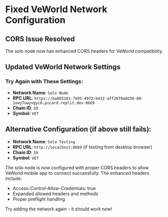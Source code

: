 # Fixed VeWorld Network Configuration

## CORS Issue Resolved
The solo node now has enhanced CORS headers for VeWorld compatibility.

## Updated VeWorld Network Settings

### Try Again with These Settings:
- **Network Name**: `Solo Node`
- **RPC URL**: `https://ba885181-7e95-4972-b432-aff26f9a0d30-00-1owy7uwyvgyc6.picard.replit.dev:8669`
- **Chain ID**: `39`
- **Symbol**: `VET`

## Alternative Configuration (if above still fails):
- **Network Name**: `Solo Testing`
- **RPC URL**: `http://localhost:8669` (if testing from desktop browser)
- **Chain ID**: `39`
- **Symbol**: `VET`

The solo node is now configured with proper CORS headers to allow VeWorld mobile app to connect successfully. The enhanced headers include:
- Access-Control-Allow-Credentials: true
- Expanded allowed headers and methods
- Proper preflight handling

Try adding the network again - it should work now!